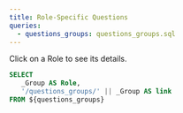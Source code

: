 ```yaml
---
title: Role-Specific Questions
queries:
  - questions_groups: questions_groups.sql
---
```


Click on a Role to see its details.

```sql questions_groups_with_link
SELECT
   _Group AS Role,
   '/questions_groups/' || _Group AS link
FROM ${questions_groups}
```

<DataTable data={questions_groups_with_link} link=link />
